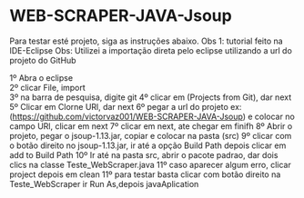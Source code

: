# WEB-SCRAPER-JAVA-Jsoup

Para testar esté projeto, siga as instruções abaixo.
Obs 1: tutorial feito na IDE-Eclipse
Obs: Utilizei a importação direta pelo eclipse utilizando a url do projeto do GitHub

1º Abra o eclipse<br>
2º clicar File, import<br>
3º na barra de pesquisa, digite git
4º clicar em (Projects from Git), dar next
5º Clicar em Clorne URl, dar next
6º pegar a url do projeto ex: (https://github.com/victorvaz001/WEB-SCRAPER-JAVA-Jsoup) e colocar no campo URl, clicar em next
7º clicar em next, ate chegar em finifh
8º Abrir o projeto, pegar o jsoup-1.13.jar, copiar e colocar na pasta (src)
9º clicar com o botão direito no jsoup-1.13.jar, ir até a opção Build Path depois clicar em add to Build Path
10º Ir até na pasta src, abrir o pacote padrao, dar dois clics na classe Teste_WebScraper.java
11º caso aparecer algum erro, clicar project depois em clean
11º para testar basta clicar com botão direito na Teste_WebScraper ir Run As,depois javaAplication



